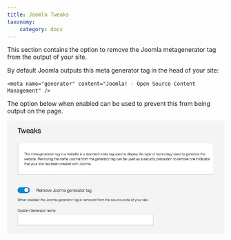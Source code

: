 ```yaml
---
title: Joomla Tweaks
taxonomy:
    category: docs
---
```


This section contains the option to remove the Joomla metagenerator tag from the output of your site.

By default Joomla outputs this meta generator tag in the head of your site:

    <meta name="generator" content="Joomla! - Open Source Content Management" />

The option below when enabled can be used to prevent this from being output on the page.

![Joomla Tweaks](/images/documentation/performance/remove-joomla-gen.jpg)
  